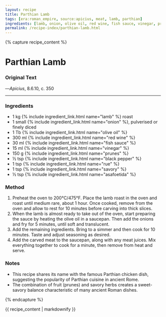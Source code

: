 ```yaml
---
layout: recipe
title: Parthian Lamb
tags: [era:roman_empire, source:apicius, meat, lamb, parthian]
ingredients: [lamb, onion, olive oil, red wine, fish sauce, vinegar, prunes, black pepper, rue, savory, asafoetida]
permalink: /recipe-index/parthian-lamb.html
---
```


{% capture recipe_content %}
# Parthian Lamb

### Original Text
<!-- TODO: Add original Latin text from Apicius 8.6.10 -->

<!-- TODO: Add English translation -->

—*Apicius*, 8.6.10, c. 350

___

<!-- TODO: Add description paragraph about Parthia and its culinary influences on Roman cuisine -->

### Ingredients
- 1 kg {% include ingredient_link.html name="lamb" %} roast
- 1 small {% include ingredient_link.html name="onion" %}, pulverised or finely diced
- 1 Tb {% include ingredient_link.html name="olive oil" %}
- 300 ml {% include ingredient_link.html name="red wine" %}
- 30 ml {% include ingredient_link.html name="fish sauce" %}
- 15 ml {% include ingredient_link.html name="vinegar" %}
- 150 g {% include ingredient_link.html name="prunes" %}
- ½ tsp {% include ingredient_link.html name="black pepper" %}
- 1 tsp {% include ingredient_link.html name="rue" %}
- 1 tsp {% include ingredient_link.html name="savory" %}
- ½ tsp {% include ingredient_link.html name="asafoetida" %}

### Method
1. Preheat the oven to 200°C/475°F. Place the lamb roast in the oven and roast until medium rare, about 1 hour. Once cooked, remove from the oven and allow to rest for 10 minutes before carving into thick slices.
2. When the lamb is almost ready to take out of the oven, start preparing the sauce by heating the olive oil in a saucepan. Then add the onions and fry for 5 minutes, until soft and translucent.
3. Add the remaining ingredients. Bring to a simmer and then cook for 10 minutes. Taste and adjust seasoning as desired.
4. Add the carved meat to the saucepan, along with any meat juices. Mix everything together to cook for a minute, then remove from heat and serve.

### Notes
- This recipe shares its name with the famous Parthian chicken dish, suggesting the popularity of Parthian cuisine in ancient Rome.
- The combination of fruit (prunes) and savory herbs creates a sweet-savory balance characteristic of many ancient Roman dishes.

{% endcapture %}

{{ recipe_content | markdownify }}